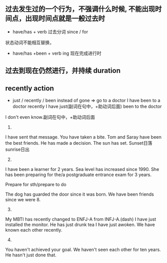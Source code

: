 ## 过去发生过的一个行为，不强调什么时候, 不能出现时间点，出现时间点就是一般过去时

- have/has + verb 过去分词
since / for
<!-- ago是过去时 -->

状态动词不能相互替换，

- have/has +been + verb ing 现在完成进行时


## 过去到现在仍然进行，并持续 duration



## recently action
- just / recently / 
been instead of gone   => go to a doctor
I have been to a doctor recently
I have just(副词在句中，+助动词后面) been to the doctor

I don't even know.副词在句中，+助动词后面





1. 
I have sent that message.
You have taken a bite.
Tom and Saray have been the best friends.
He has made a decision.
The sun has set.
Sunset日落 sunrise日出

2. 
I have been a learner for 2 years.
Sea level has increased since 1990.
She has been preparing for the/a postgraduate entrance exam for 3 years.

Prepare for sth/prepare to do

The dog has guarded the door since it was born.
We have been friends since we were 8.

3. 
My MBTI has recently changed to ENFJ-A from INFJ-A.(dash)
I have just installed the monitor.
He has just drunk tea
I have just awoken.
We have known each other recently.

4. 
You haven't achieved your goal.
We haven't seen each other for ten years.
He hasn't just done that.
